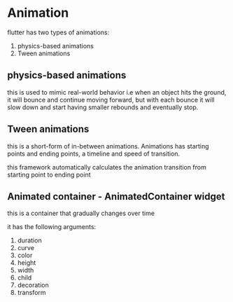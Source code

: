 # Animation

flutter has two types of animations:

1. physics-based animations
2. Tween animations

## physics-based animations

this is used to mimic real-world behavior i.e when an object hits the ground, it will bounce and continue moving forward, but with each bounce it will slow down and start having smaller rebounds and eventually stop.

## Tween animations

this is a short-form of in-between animations. Animations has starting points and ending points, a timeline and speed of transition.

this framework automatically calculates the animation transition from starting point to ending point

## Animated container - AnimatedContainer widget

this is a container that gradually changes over time

it has the following arguments:

1. duration
2. curve
3. color
4. height
5. width
6. child
7. decoration
8. transform

